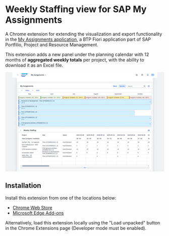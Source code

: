 # Weekly Staffing view for SAP My Assignments

A Chrome extension for extending the visualization and export functionality in the [My Assignments application](https://fioriappslibrary.hana.ondemand.com/sap/fix/externalViewer/#/detail/Apps('F5991')/BTPR), a BTP Fiori application part of SAP Portfilio, Project and Resource Management.

This extension adds a new panel under the planning calendar with 12 months of **aggregated weekly totals** per project, with the ability to download it as an Excel file.

<img src="images/screenshot1.png"
  alt="Screenshot of extension Size Limit comment in pull request about bundle size changes">
</p>

## Installation

Install this extension from one of the locations below:
* [Chrome Web Store](https://chromewebstore.google.com/detail/weekly-staffing-view-for/fjgcokhekdfjoblclbdpfbfhdgmkelen)
* [Microsoft Edge Add-ons](https://microsoftedge.microsoft.com/addons/detail/hbhcknfafjhmgggniaknpmbihacpeifk)

Alternatively, load this extension locally using the "Load unpacked" button in the Chrome Extensions page (Developer mode must be enabled).
